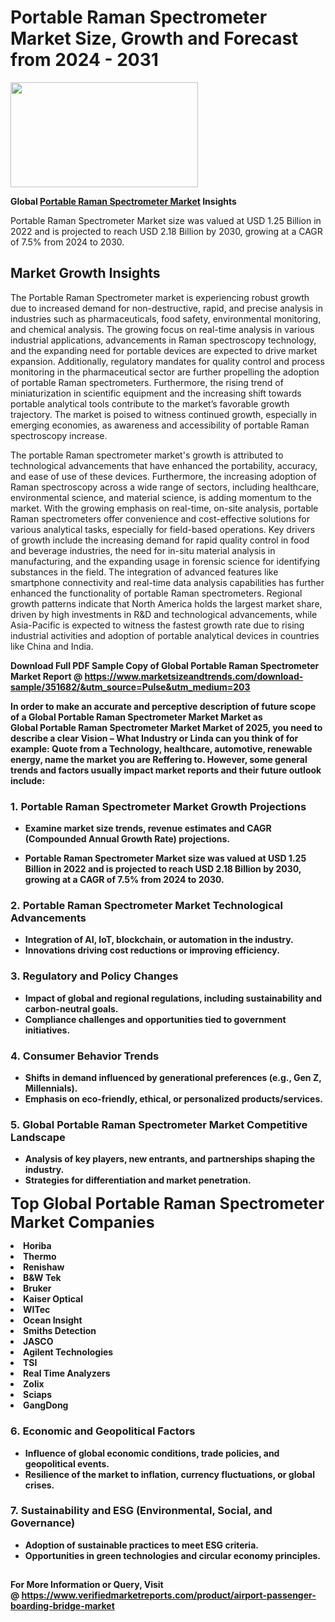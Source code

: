 <H1>Portable Raman Spectrometer Market Size, Growth and Forecast from 2024 - 2031</H1><img class="aligncenter size-medium wp-image-584254" src="https://thirdeyenews.in/wp-content/uploads/2024/09/Global-Market-Research-300x168.jpeg" alt="" width="300" height="168" /><p><strong>Global&nbsp;<a href="https://www.marketsizeandtrends.com/download-sample/351682/&amp;utm_source=Pulse&amp;utm_medium=203">Portable Raman Spectrometer Market</a> Insights</strong></p><p>Portable Raman Spectrometer Market size was valued at USD 1.25 Billion in 2022 and is projected to reach USD 2.18 Billion by 2030, growing at a CAGR of 7.5% from 2024 to 2030.</p><p><h2>Market Growth Insights</h2> <p>The Portable Raman Spectrometer market is experiencing robust growth due to increased demand for non-destructive, rapid, and precise analysis in industries such as pharmaceuticals, food safety, environmental monitoring, and chemical analysis. The growing focus on real-time analysis in various industrial applications, advancements in Raman spectroscopy technology, and the expanding need for portable devices are expected to drive market expansion. Additionally, regulatory mandates for quality control and process monitoring in the pharmaceutical sector are further propelling the adoption of portable Raman spectrometers. Furthermore, the rising trend of miniaturization in scientific equipment and the increasing shift towards portable analytical tools contribute to the market’s favorable growth trajectory. The market is poised to witness continued growth, especially in emerging economies, as awareness and accessibility of portable Raman spectroscopy increase.</p> <p><strong></strong></p> <p>The portable Raman spectrometer market's growth is attributed to technological advancements that have enhanced the portability, accuracy, and ease of use of these devices. Furthermore, the increasing adoption of Raman spectroscopy across a wide range of sectors, including healthcare, environmental science, and material science, is adding momentum to the market. With the growing emphasis on real-time, on-site analysis, portable Raman spectrometers offer convenience and cost-effective solutions for various analytical tasks, especially for field-based operations. Key drivers of growth include the increasing demand for rapid quality control in food and beverage industries, the need for in-situ material analysis in manufacturing, and the expanding usage in forensic science for identifying substances in the field. The integration of advanced features like smartphone connectivity and real-time data analysis capabilities has further enhanced the functionality of portable Raman spectrometers. Regional growth patterns indicate that North America holds the largest market share, driven by high investments in R&D and technological advancements, while Asia-Pacific is expected to witness the fastest growth rate due to rising industrial activities and adoption of portable analytical devices in countries like China and India.</p> <p><strong></p><p><span class=""><strong>Download Full PDF Sample Copy of Global Portable Raman Spectrometer Market Report</strong> @ <a href="https://www.marketsizeandtrends.com/download-sample/351682/&amp;utm_source=Pulse&amp;utm_medium=203" target="_blank">https://www.marketsizeandtrends.com/download-sample/351682/&amp;utm_source=Pulse&amp;utm_medium=203</a></span></p><p>In order to make an accurate and perceptive description of future scope of a Global&nbsp;Portable Raman Spectrometer Market Market as Global&nbsp;Portable Raman Spectrometer Market Market of 2025, you need to describe a clear Vision &ndash; What Industry or Linda can you think of for example: Quote from a Technology, healthcare, automotive, renewable energy, name the market you are Reffering to. However, some general trends and factors usually impact market reports and their future outlook include:</p><h3>1.&nbsp;<strong>Portable Raman Spectrometer Market Growth Projections</strong></h3><ul><li>Examine market size trends, revenue estimates and CAGR (Compounded Annual Growth Rate) projections.</li><li><p>Portable Raman Spectrometer Market size was valued at USD 1.25 Billion in 2022 and is projected to reach USD 2.18 Billion by 2030, growing at a CAGR of 7.5% from 2024 to 2030.</p></li></ul><h3>2.&nbsp;<strong>Portable Raman Spectrometer Market Technological Advancements</strong></h3><ul><li>Integration of AI, IoT, blockchain, or automation in the industry.</li><li>Innovations driving cost reductions or improving efficiency.</li></ul><h3>3.&nbsp;<strong>Regulatory and Policy Changes</strong></h3><ul><li>Impact of global and regional regulations, including sustainability and carbon-neutral goals.</li><li>Compliance challenges and opportunities tied to government initiatives.</li></ul><h3>4.&nbsp;<strong>Consumer Behavior Trends</strong></h3><ul><li>Shifts in demand influenced by generational preferences (e.g., Gen Z, Millennials).</li><li>Emphasis on eco-friendly, ethical, or personalized products/services.</li></ul><h3>5.&nbsp;<strong>Global Portable Raman Spectrometer Market Competitive Landscape</strong></h3><ul><li>Analysis of key players, new entrants, and partnerships shaping the industry.</li><li>Strategies for differentiation and market penetration.</li></ul><p data-pm-slice="1 1 []"><span style="color: inherit; font-family: inherit; font-size: 25px;">Top Global Portable Raman Spectrometer Market Companies</span></p><div class="" data-test-id=""><p><li>Horiba</li><li> Thermo</li><li> Renishaw</li><li> B&W Tek</li><li> Bruker</li><li> Kaiser Optical</li><li> WITec</li><li> Ocean Insight</li><li> Smiths Detection</li><li> JASCO</li><li> Agilent Technologies</li><li> TSI</li><li> Real Time Analyzers</li><li> Zolix</li><li> Sciaps</li><li> GangDong</li></p></div><h3>6.&nbsp;<strong>Economic and Geopolitical Factors</strong></h3><ul><li>Influence of global economic conditions, trade policies, and geopolitical events.</li><li>Resilience of the market to inflation, currency fluctuations, or global crises.</li></ul><h3>7.&nbsp;<strong>Sustainability and ESG (Environmental, Social, and Governance)</strong></h3><ul><li>Adoption of sustainable practices to meet ESG criteria.</li><li>Opportunities in green technologies and circular economy principles.</li></ul><h2><strong style="font-size: 14px;">For More Information or Query, Visit @&nbsp;</strong><a style="background-color: #ffffff; font-size: 14px;" href="https://www.marketsizeandtrends.com/report/portable-raman-spectrometer-market/" target="_blank">https://www.verifiedmarketreports.com/product/airport-passenger-boarding-bridge-market</a></h2>
